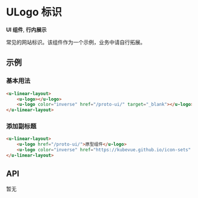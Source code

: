 <!-- 该 README.md 根据 api.yaml 和 docs/*.md 自动生成，为了方便在 GitHub 和 NPM 上查阅。如需修改，请查看源文件 -->

# ULogo 标识

**UI 组件**, **行内展示**

常见的网站标识。该组件作为一个示例，业务中请自行拓展。

## 示例
### 基本用法

``` html
<u-linear-layout>
    <u-logo></u-logo>
    <u-logo color="inverse" href="/proto-ui/" target="_blank"></u-logo>
</u-linear-layout>
```

### 添加副标题

``` html
<u-linear-layout>
    <u-logo href="/proto-ui/">原型组件</u-logo>
    <u-logo color="inverse" href="https://kubevue.github.io/icon-sets" target="_blank">图标库</u-logo>
</u-linear-layout>
```

## API

暂无